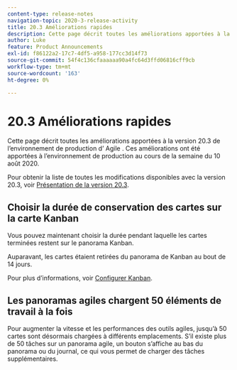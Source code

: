 ```yaml
---
content-type: release-notes
navigation-topic: 2020-3-release-activity
title: 20.3 Améliorations rapides
description: Cette page décrit toutes les améliorations apportées à la version 20.3 de l’environnement de production d’ Agile . Ces améliorations ont été apportées à l’environnement de production au cours de la semaine du 10 août 2020.
author: Luke
feature: Product Announcements
exl-id: f86122a2-17c7-4df5-a958-177cc3d14f73
source-git-commit: 54f4c136cfaaaaaa90a4fc64d3ffd06816cff9cb
workflow-type: tm+mt
source-wordcount: '163'
ht-degree: 0%

---
```


# 20.3 Améliorations rapides

Cette page décrit toutes les améliorations apportées à la version 20.3 de l’environnement de production d’ Agile . Ces améliorations ont été apportées à l’environnement de production au cours de la semaine du 10 août 2020.

Pour obtenir la liste de toutes les modifications disponibles avec la version 20.3, voir [Présentation de la version 20.3](../../../product-announcements/product-releases/20.3-release-activity/20.3-release-overview.md).

## Choisir la durée de conservation des cartes sur la carte Kanban

Vous pouvez maintenant choisir la durée pendant laquelle les cartes terminées restent sur le panorama Kanban.

Auparavant, les cartes étaient retirées du panorama de Kanban au bout de 14 jours.

Pour plus d’informations, voir [Configurer Kanban](../../../agile/get-started-with-agile-in-workfront/configure-kanban.md).

## Les panoramas agiles chargent 50 éléments de travail à la fois

Pour augmenter la vitesse et les performances des outils agiles, jusqu’à 50 cartes sont désormais chargées à différents emplacements. S’il existe plus de 50 tâches sur un panorama agile, un bouton s’affiche au bas du panorama ou du journal, ce qui vous permet de charger des tâches supplémentaires.
